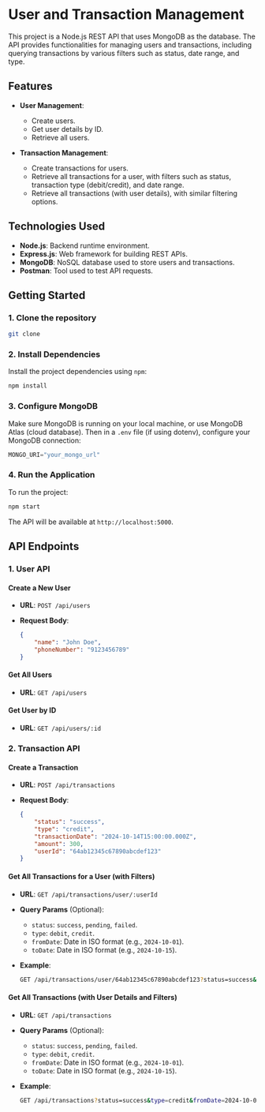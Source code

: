 # User and Transaction Management

This project is a Node.js REST API that uses MongoDB as the database. The API provides functionalities for managing users and transactions, including querying transactions by various filters such as status, date range, and type.

## Features

- **User Management**:
  
  - Create users.
  - Get user details by ID.
  - Retrieve all users.
- **Transaction Management**:
  
  - Create transactions for users.
  - Retrieve all transactions for a user, with filters such as status, transaction type (debit/credit), and date range.
  - Retrieve all transactions (with user details), with similar filtering options.

## Technologies Used

- **Node.js**: Backend runtime environment.
- **Express.js**: Web framework for building REST APIs.
- **MongoDB**: NoSQL database used to store users and transactions.
- **Postman**: Tool used to test API requests.

## Getting Started

### 1. Clone the repository

```bash
git clone
```

### 2. Install Dependencies

Install the project dependencies using `npm`:

```bash
npm install
```

### 3. Configure MongoDB

Make sure MongoDB is running on your local machine, or use MongoDB Atlas (cloud database). Then in a `.env` file (if using dotenv), configure your MongoDB connection:

```js
MONGO_URI="your_mongo_url"
```

### 4. Run the Application

To run the project:

```bash
npm start
```

The API will be available at `http://localhost:5000`.

## API Endpoints

### 1. **User API**

#### Create a New User

- **URL**: `POST /api/users`
  
- **Request Body**:
  
  ```json
  { 
      "name": "John Doe", 
      "phoneNumber": "9123456789" 
  }
  ```
  

#### Get All Users

- **URL**: `GET /api/users`
  

#### Get User by ID

- **URL**: `GET /api/users/:id`
  

### 2. **Transaction API**

#### Create a Transaction

- **URL**: `POST /api/transactions`
  
- **Request Body**:
  
  ```json
  { 
      "status": "success", 
      "type": "credit", 
      "transactionDate": "2024-10-14T15:00:00.000Z", 
      "amount": 300, 
      "userId": "64ab12345c67890abcdef123" 
  }
  ```
  

#### Get All Transactions for a User (with Filters)

- **URL**: `GET /api/transactions/user/:userId`
  
- **Query Params** (Optional):
  
  - `status`: `success`, `pending`, `failed`.
  - `type`: `debit`, `credit`.
  - `fromDate`: Date in ISO format (e.g., `2024-10-01`).
  - `toDate`: Date in ISO format (e.g., `2024-10-15`).
- **Example**:
  
  ```bash
  GET /api/transactions/user/64ab12345c67890abcdef123?status=success&type=debit&fromDate=2024-10-01&toDate=2024-10-15
  ```
  

#### Get All Transactions (with User Details and Filters)

- **URL**: `GET /api/transactions`
  
- **Query Params** (Optional):
  
  - `status`: `success`, `pending`, `failed`.
  - `type`: `debit`, `credit`.
  - `fromDate`: Date in ISO format (e.g., `2024-10-01`).
  - `toDate`: Date in ISO format (e.g., `2024-10-15`).
- **Example**:
  
  ```bash
  GET /api/transactions?status=success&type=credit&fromDate=2024-10-01&toDate=2024-10-15
  ```